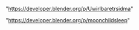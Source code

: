 "https://developer.blender.org/p/Uwirlbaretrsidma"

 
"https://developer.blender.org/p/moonchildsleep"


 
